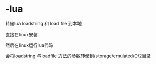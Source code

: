# -lua
转储lua loadstring 和 load file 到本地


直接在linux安装 

然后在linux运行lua代码

会将loadstring 与loadfile 方法的参数转储到/storage/emulated/0/2目录

